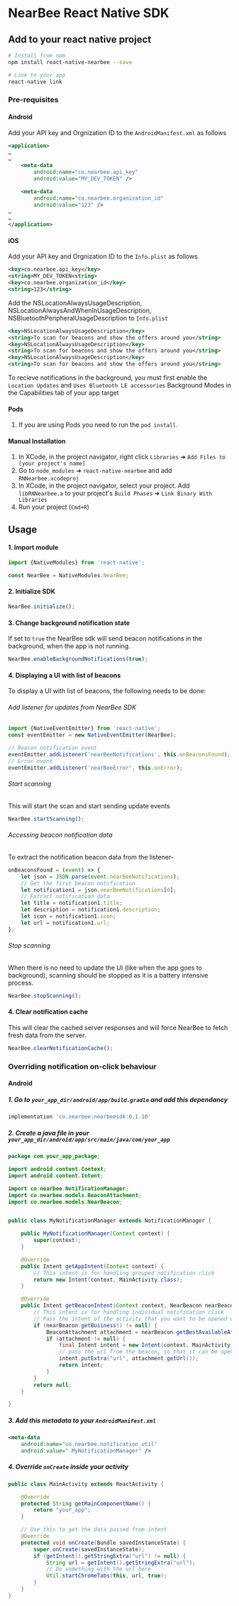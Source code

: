 
# NearBee React Native SDK

## Add to your react native project

```bash
# Install from npm
npm install react-native-nearbee --save
```

```bash
# Link to your app
react-native link
```

### Pre-requisites

#### Android

Add your API key and Orgnization ID to the `AndroidManifest.xml` as follows

```xml
<application>
…
…
    <meta-data
        android:name="co.nearbee.api_key"
        android:value="MY_DEV_TOKEN" />

    <meta-data
        android:name="co.nearbee.organization_id"
        android:value="123" />
…
…
</application>
```

#### iOS

Add your API key and Orgnization ID to the `Info.plist` as follows

```xml
<key>co.nearbee.api_key</key>
<string>MY_DEV_TOKEN<string>
<key>co.nearbee.organization_id</key>
<string>123</string>
``` 

Add the NSLocationAlwaysUsageDescription, NSLocationAlwaysAndWhenInUsageDescription, NSBluetoothPeripheralUsageDescription to `Info.plist`

```xml
<key>NSLocationAlwaysUsageDescription</key>
<string>To scan for beacons and show the offers around you</string>
<key>NSLocationAlwaysUsageDescription</key>
<string>To scan for beacons and show the offers around you</string>
<key>NSLocationAlwaysUsageDescription</key>
<string>To scan for beacons and show the offers around you</string>
```

To recieve notifications in the background, you must first enable the `Location Updates` and `Uses Bluetooth LE accessories` Background Modes in the Capabilities tab of your app target

#### Pods
1. If you are using Pods you need to run the `pod install`.

#### Manual Installation
1. In XCode, in the project navigator, right click `Libraries` ➜ `Add Files to [your project's name]`
2. Go to `node_modules` ➜ `react-native-nearbee` and add `RNNearbee.xcodeproj`
3. In XCode, in the project navigator, select your project. Add `libRNNearbee.a` to your project's `Build Phases` ➜ `Link Binary With Libraries`
4. Run your project (`Cmd+R`)


## Usage

#### 1. Import module

```javascript
import {NativeModules} from 'react-native';

const NearBee = NativeModules.NearBee;
```

#### 2. Initialize SDK

```javascript
NearBee.initialize();
```

#### 3. Change background notification state
If set to `true` the NearBee sdk will send beacon notifications in the background, when the app is not running.
```javascript
NearBee.enableBackgroundNotifications(true);
```

#### 4. Displaying a UI with list of beacons

To display a UI with list of beacons, the following needs to be done:

###### Add listener for updates from NearBee SDK
```javascript
import {NativeEventEmitter} from 'react-native';
const eventEmitter = new NativeEventEmitter(NearBee);

// Beacon notification event
eventEmitter.addListener('nearBeeNotifications', this.onBeaconsFound);
// Error event
eventEmitter.addListener('nearBeeError', this.onError);
```

###### Start scanning

This will start the scan and start sending update events
```javascript
NearBee.startScanning();
```

###### Accessing beacon notification data
To extract the notification beacon data from the listener-
```javascript
onBeaconsFound = (event) => {
    let json = JSON.parse(event.nearBeeNotifications);
    // Get the first beacon notification
    let notification1 = json.nearBeeNotifications[0];
    // Extract notification data
    let title = notification1.title;
    let description = notification1.description;
    let icon = notification1.icon;
    let url = notification1.url;
};
```
###### Stop scanning

When there is no need to update the UI (like when the app goes to background), scanning should be stopped as it is a battery intensive process.

```javascript
NearBee.stopScanning();
```

#### 4. Clear notification cache

This will clear the cached server responses and will force NearBee to fetch fresh data from the server.

```javascript
NearBee.clearNotificationCache();
```


### Overriding notification on-click behaviour

#### Android

##### 1. Go to `your_app_dir/android/app/build.gradle` and add this dependancy
```gradle
implementation 'co.nearbee:nearbeesdk:0.1.10'
```

##### 2. Create a java file in your `your_app_dir/android/app/src/main/java/com/your_app` 

```java
package com.your_app_package;

import android.content.Context;
import android.content.Intent;

import co.nearbee.NotificationManager;
import co.nearbee.models.BeaconAttachment;
import co.nearbee.models.NearBeacon;


public class MyNotificationManager extends NotificationManager {

    public MyNotificationManager(Context context) {
        super(context);
    }

    @Override
    public Intent getAppIntent(Context context) {
        // This intent is for handling grouped notification click
        return new Intent(context, MainActivity.class);
    }

    @Override
    public Intent getBeaconIntent(Context context, NearBeacon nearBeacon) {
        // This intent is for handling individual notification click
        // Pass the intent of the activity that you want to be opened on click
        if (nearBeacon.getBusiness() != null) {
            BeaconAttachment attachment = nearBeacon.getBestAvailableAttachment(context);
            if (attachment != null) {
                final Intent intent = new Intent(context, MainActivity.class);
                // pass the url from the beacon, so that it can be opened from your activity
                intent.putExtra("url", attachment.getUrl());
                return intent;
            }
        }
        return null;
    }

}

```

##### 3. Add this metadata to your `AndroidManifest.xml`

```xml
<meta-data
    android:name="co.nearbee.notification_util"
    android:value=".MyNotificationManager" />
```

##### 4. Override `onCreate` inside your activity

```java
public class MainActivity extends ReactActivity {

    @Override
    protected String getMainComponentName() {
        return "your_app";
    }

    // Use this to get the data passed from intent
    @Override
    protected void onCreate(Bundle savedInstanceState) {
        super.onCreate(savedInstanceState);
        if (getIntent().getStringExtra("url") != null) {
            String url = getIntent().getStringExtra("url");
            // Do something with the url here
            Util.startChromeTabs(this, url, true);
        }
    }
}
```
